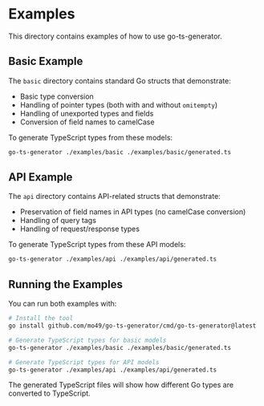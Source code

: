 # Examples

This directory contains examples of how to use go-ts-generator.

## Basic Example

The `basic` directory contains standard Go structs that demonstrate:
- Basic type conversion
- Handling of pointer types (both with and without `omitempty`)
- Handling of unexported types and fields
- Conversion of field names to camelCase

To generate TypeScript types from these models:

```bash
go-ts-generator ./examples/basic ./examples/basic/generated.ts
```

## API Example

The `api` directory contains API-related structs that demonstrate:
- Preservation of field names in API types (no camelCase conversion)
- Handling of query tags
- Handling of request/response types

To generate TypeScript types from these API models:

```bash
go-ts-generator ./examples/api ./examples/api/generated.ts
```

## Running the Examples

You can run both examples with:

```bash
# Install the tool
go install github.com/mo49/go-ts-generator/cmd/go-ts-generator@latest

# Generate TypeScript types for basic models
go-ts-generator ./examples/basic ./examples/basic/generated.ts

# Generate TypeScript types for API models
go-ts-generator ./examples/api ./examples/api/generated.ts
```

The generated TypeScript files will show how different Go types are converted to TypeScript. 